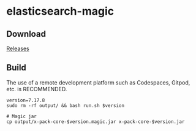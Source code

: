# elasticsearch-magic

## Download

[Releases](https://github.com/archongum/elasticsearch-magic/releases)

## Build

The use of a remote development platform such as Codespaces, Gitpod, etc. is RECOMMENDED.

```shell
version=7.17.8
sudo rm -rf output/ && bash run.sh $version

# Magic jar
cp output/x-pack-core-$version.magic.jar x-pack-core-$version.jar
```
